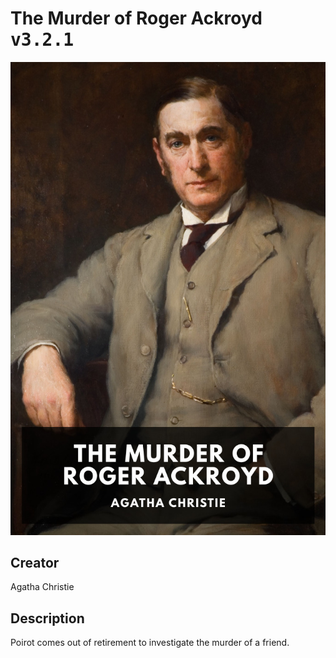 
# The Murder of Roger Ackroyd <kbd>v3.2.1</kbd>

<center>
  <img src="./cover-1024.jpg"/>
</center>

## Creator
Agatha Christie

## Description
Poirot comes out of retirement to investigate the murder of a friend.
